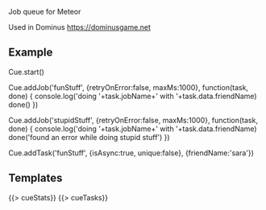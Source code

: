 Job queue for Meteor

Used in Dominus https://dominusgame.net

Example
---
Cue.start()

Cue.addJob('funStuff', {retryOnError:false, maxMs:1000}, function(task, done) {
    console.log('doing '+task.jobName+' with '+task.data.friendName)
    done()
})

Cue.addJob('stupidStuff', {retryOnError:false, maxMs:1000}, function(task, done) {
    console.log('doing '+task.jobName+' with '+task.data.friendName)
    done('found an error while doing stupid stuff')
})

Cue.addTask('funStuff', {isAsync:true, unique:false}, {friendName:'sara'})



Templates
---
{{> cueStats}}
{{> cueTasks}}
